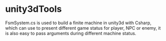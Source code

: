 # unity3dTools

FsmSystem.cs is used to build a finite machine in unity3d with Csharp, which can use to present different game status for player, NPC or enemy, it is also easy to pass arguments during different machine status.
